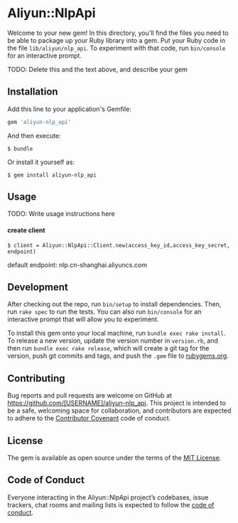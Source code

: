 # Aliyun::NlpApi

Welcome to your new gem! In this directory, you'll find the files you need to be able to package up your Ruby library into a gem. Put your Ruby code in the file `lib/aliyun/nlp_api`. To experiment with that code, run `bin/console` for an interactive prompt.

TODO: Delete this and the text above, and describe your gem

## Installation

Add this line to your application's Gemfile:

```ruby
gem 'aliyun-nlp_api'
```

And then execute:

    $ bundle

Or install it yourself as:

    $ gem install aliyun-nlp_api

## Usage

TODO: Write usage instructions here

#### create client

    $ client = Aliyun::NlpApi::Client.new(access_key_id,access_key_secret, endpoint)

default endpoint: nlp.cn-shanghai.aliyuncs.com

## Development

After checking out the repo, run `bin/setup` to install dependencies. Then, run `rake spec` to run the tests. You can also run `bin/console` for an interactive prompt that will allow you to experiment.

To install this gem onto your local machine, run `bundle exec rake install`. To release a new version, update the version number in `version.rb`, and then run `bundle exec rake release`, which will create a git tag for the version, push git commits and tags, and push the `.gem` file to [rubygems.org](https://rubygems.org).

## Contributing

Bug reports and pull requests are welcome on GitHub at https://github.com/[USERNAME]/aliyun-nlp_api. This project is intended to be a safe, welcoming space for collaboration, and contributors are expected to adhere to the [Contributor Covenant](http://contributor-covenant.org) code of conduct.

## License

The gem is available as open source under the terms of the [MIT License](https://opensource.org/licenses/MIT).

## Code of Conduct

Everyone interacting in the Aliyun::NlpApi project’s codebases, issue trackers, chat rooms and mailing lists is expected to follow the [code of conduct](https://github.com/[USERNAME]/aliyun-nlp_api/blob/master/CODE_OF_CONDUCT.md).
